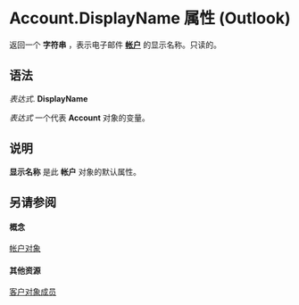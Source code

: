 
# Account.DisplayName 属性 (Outlook)

返回一个 **字符串** ，表示电子邮件 **[帐户](f624438c-4e45-2822-18b6-bfe8074a33c0.md)** 的显示名称。只读的。


## 语法

 _表达式_. **DisplayName**

 _表达式_ 一个代表 **Account** 对象的变量。


## 说明

 **显示名称** 是此 **帐户** 对象的默认属性。


## 另请参阅


#### 概念


[帐户对象](f624438c-4e45-2822-18b6-bfe8074a33c0.md)
#### 其他资源


[客户对象成员](37759c57-d1ec-775c-cbe6-75c8f314d196.md)